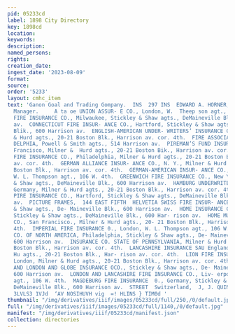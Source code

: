 ```yaml
---
pid: 05233cd
label: 1898 City Directory
key: 1898cd
location: 
keywords: 
description: 
named_persons: 
rights: 
creation_date: 
ingest_date: '2023-08-09'
format: 
source: 
order: '5233'
layout: cmhc_item
text: 'Ganon Goal and Trading Gompany.  INS  297 INS  EDWARD A. HORNER,  Pres. and
  Manager.     A ta oe UNION ASSUR- E CO., London, W.  Theep son agt., 106 W. “tn  CONCORDIA
  FIRE INSURANCE CO., Milwaukee, Stickley & Shaw agts., DeMaineville Blk., 600 Harrison
  av.  CONNECTICUT FIRE INSUR- ANCE CO., Hartford, Stickley & Shaw agts., DeMaineville
  Blik., 600 Harrison av.  ENGLISH-AMERICAN UNDER- WRITERS’ INSURANCE CO., Milner
  & Hurd agts., 20-21 Boston Blk., Harrison av. cor. 4th.  FIRE ASSOCIATION OF PHILA-
  DELPHIA, Powell & Smith agts., 514 Harrison av.  PIREMAN’S FUND INSURANCE  , San
  Francisco, Milner &  Hurd agts., 20-21 Boston Bik., Harrison av. cor. 4th,  FRANKLIN
  FIRE INSURANCE CO., Philadelphia, Milner & Hurd agts., 20-21 Boston Blk., Harrison
  av. cor. 4th.  GERMAN ALLIANCE INSUR- ANCE CO., N. Y., Milner & Hurd agts., 20-21
  Boston Blk., Harrison av. cor. 4th.  GERMAN-AMERICAN INSUR- ANCE CO., New York,
  W. L. Thompson agt., 106 W. 4th.  GREENWICH FIRE INSURANCE CO., New York, Stickley
  & Shaw agts., DeMaineville Blk., 600 Harrison av.  HAMBURG UNDERWRITERS ASSOCIATION,
  Germany, Milner & Hurd agts., 20-21 Boston Blk., Harrison av. cor. 4th.  HARTFORD
  PIRE INSURANCE CO., Hartford, Stickley & Shaw agts., DeMaineville Blk., 600 Harrison
  av.  PICTURE FRAMES,  144 EAST FIFTH  HELVETIA SWISS FIRE INSUR- ANCE GCO., Stickley
  & Shaw agts., De- Maineville Blk., 600 Harrison av.  HOME INSURANCE CO., New York,
  Stickley & Shaw agts., DeMaineville Blk., 600 Har- rison av.  HOME MUTUAL INSURANCE
  CO., San Francisco., Milner & Hurd agts., 20- 21 Boston Blk., Harrison av. cor.
  4th.  IMPERIAL FIRE INSURANCE 0., London, W. L. Thompson agt., 106 W. 4th.  INSURANCE
  CO. OF NORTH AMERICA, Philadelphia, Stickley & Shaw agts., De- Maineville Blk.,
  600 Harrison av.  INSURANCE CO. STATE OF PENNSYLVANIA, Milner & Hurd agts., 20-21
  Boston Blk., Harrison av. cor. 4th.  LANCASHIRE INSURANCE SAU England, Milner &
  Hu agts., 20-21 Boston Blk., Har- rison av. cor. 4th.  LION FIRE INSURANCE CoO.,
  London, Milner & Hurd agts., 20-21 Boston Blk., Harrison av. cor. 4th.  LIVERPOOL
  AND LONDON AND GLOBE INSURANCE OCO., Stickley & Shaw agts., De- Maineville Blk.,
  600 Harrison av.  LONDON AND LANCASHIRE FIRE INSURANCE CO., Liv- erpool, W. L. Thompson
  agt., 106 W. 4th.  MAGDEBURG FIRE INSURANCE  0., Germany, Stickley &  Shaw agts.,
  DeMaineville Blk., 600 Harrison av.  STREET  Switzerland,  J, J. QUIN  SNVOT ONY
  3LVLS3 1VJd  ‘AV NOSIHUVH vig  =! HLINS } TIM0d '
thumbnail: "/img/derivatives/iiif/images/05233cd/full/250,/0/default.jpg"
full: "/img/derivatives/iiif/images/05233cd/full/1140,/0/default.jpg"
manifest: "/img/derivatives/iiif/05233cd/manifest.json"
collection: directories
---
```

